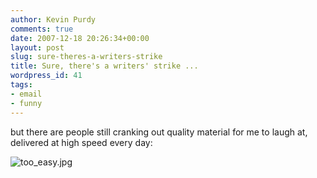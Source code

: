 ```yaml
---
author: Kevin Purdy
comments: true
date: 2007-12-18 20:26:34+00:00
layout: post
slug: sure-theres-a-writers-strike
title: Sure, there's a writers' strike ...
wordpress_id: 41
tags:
- email
- funny
---
```


but there are people still cranking out quality material for me to laugh at, delivered at high speed every day:

![too_easy.jpg](http://thepurdman.com/wp-content/uploads/2007/12/too_easy1.jpg)
